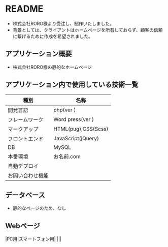 # README

- 株式会社RORO様より受注し、制作いたしました。
- 背景としては、クライアントはホームページを所有しておらず、顧客の信頼に繋げるために作成を希望されました。

## アプリケーション概要

- 株式会社RORO様の静的なホームページ

## アプリケーション内で使用している技術一覧
|種別|名称|
|------|----|
|開発言語|php(ver )|
|フレームワーク|Word press(ver )|
|マークアップ|HTML(pug),CSS(Scss)|
|フロントエンド|JavaScript(jQuery)|
|DB|MySQL|
|本番環境|お名前.com|
|自動デプロイ||
|お問い合わせ機能||

## データベース

- 静的なページのため、なし

## Webページ
|PC用|スマートフォン用|
|||
